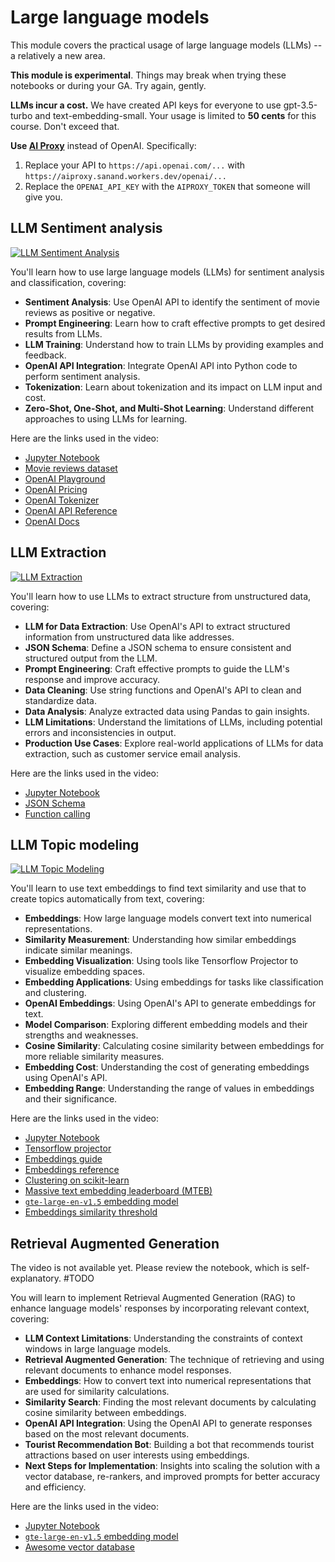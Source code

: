 # Large language models

This module covers the practical usage of large language models (LLMs) -- a relatively a new area.

**This module is experimental**. Things may break when trying these notebooks or during your GA. Try again, gently.

**LLMs incur a cost.** We have created API keys for everyone to use gpt-3.5-turbo and text-embedding-small. Your usage is limited to **50 cents** for this course. Don't exceed that.

**Use [AI Proxy](https://github.com/sanand0/aiproxy)** instead of OpenAI. Specifically:

1. Replace your API to `https://api.openai.com/...` with `https://aiproxy.sanand.workers.dev/openai/...`
2. Replace the `OPENAI_API_KEY` with the `AIPROXY_TOKEN` that someone will give you.

## LLM Sentiment analysis

[![LLM Sentiment Analysis](https://i.ytimg.com/vi_webp/_D46QrX-2iU/sddefault.webp)](https://youtu.be/_D46QrX-2iU)

You'll learn how to use large language models (LLMs) for sentiment analysis and classification, covering:

- **Sentiment Analysis**: Use OpenAI API to identify the sentiment of movie reviews as positive or negative.
- **Prompt Engineering**: Learn how to craft effective prompts to get desired results from LLMs.
- **LLM Training**: Understand how to train LLMs by providing examples and feedback.
- **OpenAI API Integration**: Integrate OpenAI API into Python code to perform sentiment analysis.
- **Tokenization**: Learn about tokenization and its impact on LLM input and cost.
- **Zero-Shot, One-Shot, and Multi-Shot Learning**: Understand different approaches to using LLMs for learning.

Here are the links used in the video:

- [Jupyter Notebook](https://colab.research.google.com/drive/1tVZBD9PKto1kPmVJFNUt0tdzT5EmLLWs)
- [Movie reviews dataset](https://drive.google.com/file/d/1X33ao8_PE17c3htkQ-1p2dmW2xKmOq8Q/view)
- [OpenAI Playground](https://platform.openai.com/playground/chat)
- [OpenAI Pricing](https://openai.com/api/pricing/)
- [OpenAI Tokenizer](https://platform.openai.com/tokenizer)
- [OpenAI API Reference](https://platform.openai.com/docs/api-reference/)
- [OpenAI Docs](https://platform.openai.com/docs/overview)

## LLM Extraction

[![LLM Extraction](https://i.ytimg.com/vi_webp/72514uGffPE/sddefault.webp)](https://youtu.be/72514uGffPE)

You'll learn how to use LLMs to extract structure from unstructured data, covering:

- **LLM for Data Extraction**: Use OpenAI's API to extract structured information from unstructured data like addresses.
- **JSON Schema**: Define a JSON schema to ensure consistent and structured output from the LLM.
- **Prompt Engineering**: Craft effective prompts to guide the LLM's response and improve accuracy.
- **Data Cleaning**: Use string functions and OpenAI's API to clean and standardize data.
- **Data Analysis**: Analyze extracted data using Pandas to gain insights.
- **LLM Limitations**: Understand the limitations of LLMs, including potential errors and inconsistencies in output.
- **Production Use Cases**: Explore real-world applications of LLMs for data extraction, such as customer service email analysis.

Here are the links used in the video:

- [Jupyter Notebook](https://colab.research.google.com/drive/1Z8mG-RPTSYY4qwkoNdzRTc4StbnwOXeE)
- [JSON Schema](https://json-schema.org/)
- [Function calling](https://platform.openai.com/docs/guides/function-calling)

## LLM Topic modeling

[![LLM Topic Modeling](https://i.ytimg.com/vi_webp/eQUNhq91DlI/sddefault.webp)](https://youtu.be/eQUNhq91DlI)

You'll learn to use text embeddings to find text similarity and use that to create topics automatically from text, covering:

- **Embeddings**: How large language models convert text into numerical representations.
- **Similarity Measurement**: Understanding how similar embeddings indicate similar meanings.
- **Embedding Visualization**: Using tools like Tensorflow Projector to visualize embedding spaces.
- **Embedding Applications**: Using embeddings for tasks like classification and clustering.
- **OpenAI Embeddings**: Using OpenAI's API to generate embeddings for text.
- **Model Comparison**: Exploring different embedding models and their strengths and weaknesses.
- **Cosine Similarity**: Calculating cosine similarity between embeddings for more reliable similarity measures.
- **Embedding Cost**: Understanding the cost of generating embeddings using OpenAI's API.
- **Embedding Range**: Understanding the range of values in embeddings and their significance.

Here are the links used in the video:

- [Jupyter Notebook](https://colab.research.google.com/drive/15L075RLrwXkxa29EGT-1sNm_dqJRBTe_)
- [Tensorflow projector](https://projector.tensorflow.org/)
- [Embeddings guide](https://platform.openai.com/docs/guides/embeddings)
- [Embeddings reference](https://platform.openai.com/docs/api-reference/embeddings)
- [Clustering on scikit-learn](https://scikit-learn.org/stable/modules/clustering.html)
- [Massive text embedding leaderboard (MTEB)](https://huggingface.co/spaces/mteb/leaderboard)
- [`gte-large-en-v1.5` embedding model](https://huggingface.co/Alibaba-NLP/gte-large-en-v1.5)
- [Embeddings similarity threshold](https://www.s-anand.net/blog/embeddings-similarity-threshold/)

## Retrieval Augmented Generation

The video is not available yet. Please review the notebook, which is self-explanatory. #TODO

You will learn to implement Retrieval Augmented Generation (RAG) to enhance language models' responses by incorporating relevant context, covering:

- **LLM Context Limitations**: Understanding the constraints of context windows in large language models.
- **Retrieval Augmented Generation**: The technique of retrieving and using relevant documents to enhance model responses.
- **Embeddings**: How to convert text into numerical representations that are used for similarity calculations.
- **Similarity Search**: Finding the most relevant documents by calculating cosine similarity between embeddings.
- **OpenAI API Integration**: Using the OpenAI API to generate responses based on the most relevant documents.
- **Tourist Recommendation Bot**: Building a bot that recommends tourist attractions based on user interests using embeddings.
- **Next Steps for Implementation**: Insights into scaling the solution with a vector database, re-rankers, and improved prompts for better accuracy and efficiency.

Here are the links used in the video:

- [Jupyter Notebook](https://colab.research.google.com/drive/1x-g0kjktFkBcujJssKrx1xhZarsQA0ya)
- [`gte-large-en-v1.5` embedding model](https://huggingface.co/Alibaba-NLP/gte-large-en-v1.5)
- [Awesome vector database](https://github.com/mileszim/awesome-vector-database)
